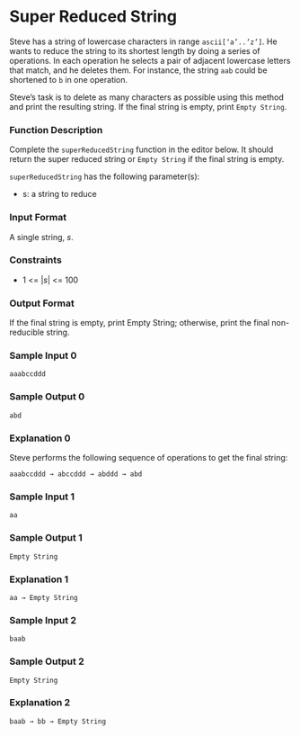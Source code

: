 # Super Reduced String

Steve has a string of lowercase characters in range `ascii[‘a’..’z’]`. He wants to reduce the string to its shortest length by doing a series of operations. In each operation he selects a pair of adjacent lowercase letters that match, and he deletes them. For instance, the string `aab` could be shortened to `b` in one operation.

Steve’s task is to delete as many characters as possible using this method and print the resulting string. If the final string is empty, print `Empty String`.

### Function Description

Complete the `superReducedString` function in the editor below. It should return the super reduced string or `Empty String` if the final string is empty.

`superReducedString` has the following parameter(s):

* s: a string to reduce

### Input Format

A single string, _s_.

### Constraints

* 1 <= |_s_| <= 100

### Output Format

If the final string is empty, print Empty String; otherwise, print the final non-reducible string.

### Sample Input 0
```
aaabccddd
```

### Sample Output 0
```
abd
```

### Explanation 0

Steve performs the following sequence of operations to get the final string:
```
aaabccddd → abccddd → abddd → abd
```

### Sample Input 1
```
aa
```

### Sample Output 1
```
Empty String
```

### Explanation 1
```
aa → Empty String
```

### Sample Input 2
```
baab
```

### Sample Output 2
```
Empty String
```

### Explanation 2
```
baab → bb → Empty String
```